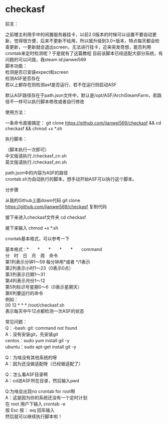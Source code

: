 # checkasf
前言：

之前楼主利用手中的闲置服务器挂卡，以前2.0版本的时候可以设置不要自动更新，觉得很方便，后来不更新不给用，所以就升级到3.0+版本，特点每天都会检查更新，一更新就会退出screen，无法进行挂卡，近来突发奇想，能否利用crontab来定时检测呢？于是就有了这篇教程
目前该脚本已经适配大部分系统，有问题的可以问我，我steam id:jianwei569    
脚本功能：    
检测是否已安装expect和screen    
检测ASF是否存在    
若以上都存在则检测asf是否运行，若不在运行则启动ASF    

默认ASF路径存在于path.json文件中，默认是/opt/ASF/ArchiSteamFarm，若路径不一样可以执行脚本修改或者自行修改

使用方法：


一条命令直接搞定：
git clone https://github.com/jianwei569/checkasf && cd checkasf && chmod +x *.sh

执行脚本：

（脚本执行一次即可）    
中文版请执行./checkasf_cn.sh     
英文版请执行./checkasf_en.sh    

path.json中的内容为ASF的路径    
crontab.sh为自动执行的脚本，想手动开始ASF可以执行这个脚本。

分步骤

从我的Github上面down代码
git clone https://github.com/jianwei569/checkasf
复制代码

接下来进入checkasf文件夹
cd checkasf

接下来输入
chmod +x *.sh

crontab基本格式，可以参考一下

基本格式 : 
*　　*　　*　　*　　*　　command     
分　时　日　月　周　命令     
第1列表示分钟1～59 每分钟用*或者 */1表示     
第2列表示小时1～23（0表示0点）     
第3列表示日期1～31     
第4列表示月份1～12     
第5列标识号星期0～6（0表示星期天）     
第6列要运行的命令     
例如：    
00 12 * * * /root/checkasf.sh     
表示每天中午12点都检测一次ASF的状态    

常见问题：    
Q：-bash: git: command not found    
A：没有安装git，先安装git    
    centos：sudo yum install git -y    
    ubuntu：sudo apt-get install git -y    

Q：为啥没有其他系统的呀    
A：因为还没做适配呀（已经做适配了）    

Q：怎么看ASF目录啊    
A：cd进ASF所在目录，然后输入pwd    

Q:为啥会出现no crontab for root啊    
A：这是因为你的系统还没有一个定时计划    
    在 root 用户下输入 crontab -e    
按 Esc 按： wq   回车输入    
然后就可以继续执行脚本啦！    
